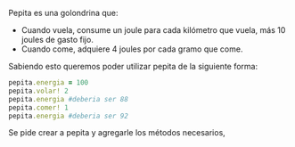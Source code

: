 Pepita es una golondrina que: 

* Cuando vuela, consume un joule para cada kilómetro que vuela, más 10 joules de gasto fijo. 
* Cuando come, adquiere 4 joules por cada gramo que come.

Sabiendo esto queremos poder utilizar pepita de la siguiente forma:

```ruby
pepita.energia = 100
pepita.volar! 2
pepita.energia #deberia ser 88
pepita.comer! 1
pepita.energia #deberia ser 92
```

  Se pide crear a pepita y agregarle los métodos necesarios,
 

